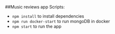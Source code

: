##Music reviews app
Scripts:
* `npm install` to install dependencies
* `npm run docker-start` to run mongoDB in docker
* `npm start` to run the app

